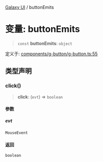 [Galaxy UI](../index.md) / buttonEmits

# 变量: buttonEmits

> `const` **buttonEmits**: `object`

定义于: [components/g-button/g-button.ts:55](https://github.com/zhengxs2018/galaxy-vue/blob/8e5a3fb68b3f76d6c1ebad5eeee34606ff2e7045/packages/galaxy-ui/src/components/g-button/g-button.ts#L55)

## 类型声明

### click()

> **click**: (`evt`) => `boolean`

#### 参数

##### evt

`MouseEvent`

#### 返回

`boolean`

